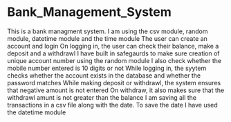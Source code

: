 # Bank_Management_System
This is a bank managment system.
I am using the csv module, random module, datetime module and the time module
The user can create an account and login
On logging in, the user can check their balance, make a deposit and a withdrawl
I have built in safegaurds to make sure creation of unique account number using the random module
I also check whether the mobile number entered is 10 digits or not
While logging in, the syytem checks whether the account exists in the database and whether the password matches
While making deposit or withdrawl, the system ensures that negative amount is not entered
On withdraw, it also makes sure that the withdrawl amunt is not greater than the balance
I am saving all the transactions in a csv file along with the date. To save the date I have used the datetime module
